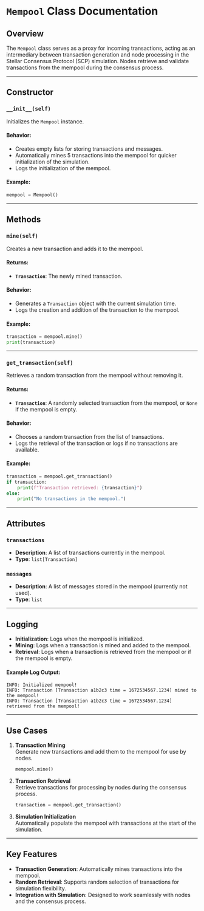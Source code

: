 # `Mempool` Class Documentation  

## Overview  

The `Mempool` class serves as a proxy for incoming transactions, acting as an intermediary between transaction generation and node processing in the Stellar Consensus Protocol (SCP) simulation. Nodes retrieve and validate transactions from the mempool during the consensus process.  

---

## Constructor  

### `__init__(self)`  

Initializes the `Mempool` instance.  

#### Behavior:  
- Creates empty lists for storing transactions and messages.  
- Automatically mines 5 transactions into the mempool for quicker initialization of the simulation.  
- Logs the initialization of the mempool.  

#### Example:  
```python
mempool = Mempool()
```

---

## Methods  

### `mine(self)`  

Creates a new transaction and adds it to the mempool.  

#### Returns:  
- **`Transaction`**: The newly mined transaction.  

#### Behavior:  
- Generates a `Transaction` object with the current simulation time.  
- Logs the creation and addition of the transaction to the mempool.  

#### Example:  
```python
transaction = mempool.mine()
print(transaction)
```

---

### `get_transaction(self)`  

Retrieves a random transaction from the mempool without removing it.  

#### Returns:  
- **`Transaction`**: A randomly selected transaction from the mempool, or `None` if the mempool is empty.  

#### Behavior:  
- Chooses a random transaction from the list of transactions.  
- Logs the retrieval of the transaction or logs if no transactions are available.  

#### Example:  
```python
transaction = mempool.get_transaction()
if transaction:
    print(f"Transaction retrieved: {transaction}")
else:
    print("No transactions in the mempool.")
```

---

## Attributes  

### `transactions`  
- **Description**: A list of transactions currently in the mempool.  
- **Type**: `list[Transaction]`  

### `messages`  
- **Description**: A list of messages stored in the mempool (currently not used).  
- **Type**: `list`  

---

## Logging  

- **Initialization**: Logs when the mempool is initialized.  
- **Mining**: Logs when a transaction is mined and added to the mempool.  
- **Retrieval**: Logs when a transaction is retrieved from the mempool or if the mempool is empty.  

#### Example Log Output:  
```
INFO: Initialized mempool!
INFO: Transaction [Transaction a1b2c3 time = 1672534567.1234] mined to the mempool!
INFO: Transaction [Transaction a1b2c3 time = 1672534567.1234] retrieved from the mempool!
```

---

## Use Cases  

1. **Transaction Mining**  
   Generate new transactions and add them to the mempool for use by nodes.  
   ```python
   mempool.mine()
   ```

2. **Transaction Retrieval**  
   Retrieve transactions for processing by nodes during the consensus process.  
   ```python
   transaction = mempool.get_transaction()
   ```

3. **Simulation Initialization**  
   Automatically populate the mempool with transactions at the start of the simulation.  

---

## Key Features  

- **Transaction Generation**: Automatically mines transactions into the mempool.  
- **Random Retrieval**: Supports random selection of transactions for simulation flexibility.  
- **Integration with Simulation**: Designed to work seamlessly with nodes and the consensus process.  
